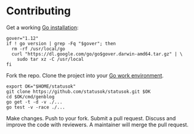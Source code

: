 # Contributing

Get a working [Go installation](http://golang.org/doc/install):

```
gover="1.12"
if ! go version | grep -Fq "$gover"; then
  rm -rf /usr/local/go
  curl "https://dl.google.com/go/go$gover.darwin-amd64.tar.gz" | \
    sudo tar xz -C /usr/local
fi
```

Fork the repo. Clone the project into your
[Go work environment](http://golang.org/doc/code.html).

```
export OK="$HOME/statusok"
git clone https://github.com/statusok/statusok.git $OK
cd $OK/cmd/genblog
go get -t -d -v ./...
go test -v -race ./...
```

Make changes.
Push to your fork.
Submit a pull request.
Discuss and improve the code with reviewers.
A maintainer will merge the pull request.
